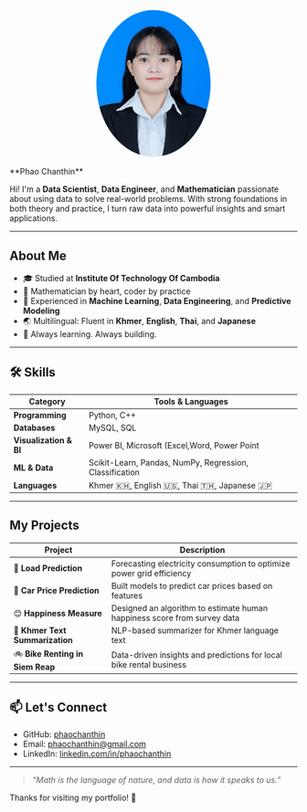 <p align="center">
  <img src="e20210227.JPG" alt="Profile Picture" width="200" style="border-radius: 50%;">
</p>
**Phao Chanthin**

Hi! I'm a **Data Scientist**, **Data Engineer**, and **Mathematician** passionate about using data to solve real-world problems. With strong foundations in both theory and practice, I turn raw data into powerful insights and smart applications.

---

## About Me

- 🎓 Studied at **Institute Of Technology Of Cambodia**
- 🔢 Mathematician by heart, coder by practice  
- 💼 Experienced in **Machine Learning**, **Data Engineering**, and **Predictive Modeling**  
- 🌏 Multilingual: Fluent in **Khmer**, **English**, **Thai**, and **Japanese**  
- 🌟 Always learning. Always building.

---

## 🛠️ Skills

| Category | Tools & Languages |
|---------|------------------|
| **Programming** | Python, C++ |
| **Databases** | MySQL, SQL |
| **Visualization & BI** | Power BI, Microsoft (Excel,Word, Power Point |
| **ML & Data** | Scikit-Learn, Pandas, NumPy, Regression, Classification |
| **Languages** | Khmer 🇰🇭, English 🇺🇸, Thai 🇹🇭, Japanese 🇯🇵 |

---

## My Projects

| Project | Description |
|--------|-------------|
| 🔋 **Load Prediction** | Forecasting electricity consumption to optimize power grid efficiency |
| 🚗 **Car Price Prediction** | Built models to predict car prices based on features |
| 😊 **Happiness Measure** | Designed an algorithm to estimate human happiness score from survey data |
| 📰 **Khmer Text Summarization** | NLP-based summarizer for Khmer language text |
| 🚲 **Bike Renting in Siem Reap** | Data-driven insights and predictions for local bike rental business |

---

## 📫 Let's Connect

- GitHub: [phaochanthin](https://github.com/phaochanthin)
- Email: phaochanthin@gmail.com
- LinkedIn: [linkedin.com/in/phaochanthin](https://linkedin.com/in/phaochanthin)

---

> _“Math is the language of nature, and data is how it speaks to us.”_

Thanks for visiting my portfolio! 🌟
